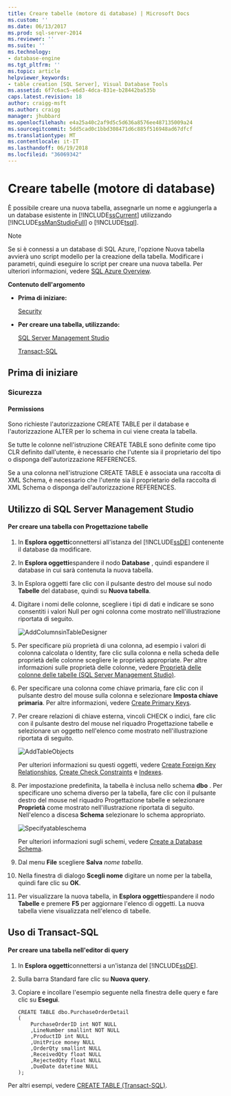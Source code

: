 ```yaml
---
title: Creare tabelle (motore di database) | Microsoft Docs
ms.custom: ''
ms.date: 06/13/2017
ms.prod: sql-server-2014
ms.reviewer: ''
ms.suite: ''
ms.technology:
- database-engine
ms.tgt_pltfrm: ''
ms.topic: article
helpviewer_keywords:
- table creation [SQL Server], Visual Database Tools
ms.assetid: 6f7c6ac5-e6d3-4dca-831e-b28442ba535b
caps.latest.revision: 18
author: craigg-msft
ms.author: craigg
manager: jhubbard
ms.openlocfilehash: e4a25a40c2af9d5c5d636a8576ee487135009a24
ms.sourcegitcommit: 5dd5cad0c1bbd308471d6c885f516948ad67dfcf
ms.translationtype: MT
ms.contentlocale: it-IT
ms.lasthandoff: 06/19/2018
ms.locfileid: "36069342"
---
```

# <a name="create-tables-database-engine"></a>Creare tabelle (motore di database)
  È possibile creare una nuova tabella, assegnarle un nome e aggiungerla a un database esistente in [!INCLUDE[ssCurrent](../../includes/sscurrent-md.md)] utilizzando [!INCLUDE[ssManStudioFull](../../includes/ssmanstudiofull-md.md)] o [!INCLUDE[tsql](../../includes/tsql-md.md)].  
  
> [!NOTE]  
>  Se si è connessi a un database di SQL Azure, l'opzione Nuova tabella avvierà uno script modello per la creazione della tabella. Modificare i parametri, quindi eseguire lo script per creare una nuova tabella. Per ulteriori informazioni, vedere [SQL Azure Overview](http://go.microsoft.com/fwlink/?LinkId=163948).  
  
 **Contenuto dell'argomento**  
  
-   **Prima di iniziare:**  
  
     [Security](#Security)  
  
-   **Per creare una tabella, utilizzando:**  
  
     [SQL Server Management Studio](#SSMSProcedure)  
  
     [Transact-SQL](#TsqlProcedure)  
  
##  <a name="BeforeYouBegin"></a> Prima di iniziare  
  
###  <a name="Security"></a> Sicurezza  
  
####  <a name="Permissions"></a> Permissions  
 Sono richieste l'autorizzazione CREATE TABLE per il database e l'autorizzazione ALTER per lo schema in cui viene creata la tabella.  
  
 Se tutte le colonne nell'istruzione CREATE TABLE sono definite come tipo CLR definito dall'utente, è necessario che l'utente sia il proprietario del tipo o disponga dell'autorizzazione REFERENCES.  
  
 Se a una colonna nell'istruzione CREATE TABLE è associata una raccolta di XML Schema, è necessario che l'utente sia il proprietario della raccolta di XML Schema o disponga dell'autorizzazione REFERENCES.  
  
##  <a name="SSMSProcedure"></a> Utilizzo di SQL Server Management Studio  
  
#### <a name="to-create-a-table-with-table-designer"></a>Per creare una tabella con Progettazione tabelle  
  
1.  In **Esplora oggetti**connettersi all'istanza del [!INCLUDE[ssDE](../../includes/ssde-md.md)] contenente il database da modificare.  
  
2.  In **Esplora oggetti**espandere il nodo **Database** , quindi espandere il database in cui sarà contenuta la nuova tabella.  
  
3.  In Esplora oggetti fare clic con il pulsante destro del mouse sul nodo **Tabelle** del database, quindi su **Nuova tabella**.  
  
4.  Digitare i nomi delle colonne, scegliere i tipi di dati e indicare se sono consentiti i valori Null per ogni colonna come mostrato nell'illustrazione riportata di seguito.  
  
     ![AddColumnsinTableDesigner](../../database-engine/media/addcolumnsintabledesigner.gif "AddColumnsinTableDesigner")  
  
5.  Per specificare più proprietà di una colonna, ad esempio i valori di colonna calcolata o Identity, fare clic sulla colonna e nella scheda delle proprietà delle colonne scegliere le proprietà appropriate. Per altre informazioni sulle proprietà delle colonne, vedere [Proprietà delle colonne delle tabelle &#40;SQL Server Management Studio&#41;](table-column-properties-sql-server-management-studio.md).  
  
6.  Per specificare una colonna come chiave primaria, fare clic con il pulsante destro del mouse sulla colonna e selezionare **Imposta chiave primaria**. Per altre informazioni, vedere [Create Primary Keys](../tables/create-primary-keys.md).  
  
7.  Per creare relazioni di chiave esterna, vincoli CHECK o indici, fare clic con il pulsante destro del mouse nel riquadro Progettazione tabelle e selezionare un oggetto nell'elenco come mostrato nell'illustrazione riportata di seguito.  
  
     ![AddTableObjects](../../database-engine/media/addtableobjects.gif "AddTableObjects")  
  
     Per ulteriori informazioni su questi oggetti, vedere [Create Foreign Key Relationships](../tables/create-foreign-key-relationships.md), [Create Check Constraints](../tables/create-check-constraints.md) e [Indexes](../indexes/indexes.md).  
  
8.  Per impostazione predefinita, la tabella è inclusa nello schema **dbo** . Per specificare uno schema diverso per la tabella, fare clic con il pulsante destro del mouse nel riquadro Progettazione tabelle e selezionare **Proprietà** come mostrato nell'illustrazione riportata di seguito. Nell'elenco a discesa **Schema** selezionare lo schema appropriato.  
  
     ![Specifyatableschema](../../database-engine/media/specifyatableschema.gif "Specifyatableschema")  
  
     Per ulteriori informazioni sugli schemi, vedere [Create a Database Schema](../security/authentication-access/create-a-database-schema.md).  
  
9. Dal menu **File** scegliere **Salva** *nome tabella*.  
  
10. Nella finestra di dialogo **Scegli nome** digitare un nome per la tabella, quindi fare clic su **OK**.  
  
11. Per visualizzare la nuova tabella, in **Esplora oggetti**espandere il nodo **Tabelle** e premere **F5** per aggiornare l'elenco di oggetti. La nuova tabella viene visualizzata nell'elenco di tabelle.  
  
##  <a name="TsqlProcedure"></a> Uso di Transact-SQL  
  
#### <a name="to-create-a-table-in-the-query-editor"></a>Per creare una tabella nell'editor di query  
  
1.  In **Esplora oggetti**connettersi a un'istanza del [!INCLUDE[ssDE](../../includes/ssde-md.md)].  
  
2.  Sulla barra Standard fare clic su **Nuova query**.  
  
3.  Copiare e incollare l'esempio seguente nella finestra delle query e fare clic su **Esegui**.  
  
    ```  
    CREATE TABLE dbo.PurchaseOrderDetail  
    (  
        PurchaseOrderID int NOT NULL  
        ,LineNumber smallint NOT NULL  
        ,ProductID int NULL  
        ,UnitPrice money NULL  
        ,OrderQty smallint NULL  
        ,ReceivedQty float NULL  
        ,RejectedQty float NULL  
        ,DueDate datetime NULL  
    );  
    ```  
  
 Per altri esempi, vedere [CREATE TABLE &#40;Transact-SQL&#41;](/sql/t-sql/statements/create-table-transact-sql).  
  
  
